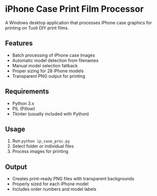 # iPhone Case Print Film Processor

A Windows desktop application that processes iPhone case graphics for printing on Tuoli DIY print films.

## Features
- Batch processing of iPhone case images
- Automatic model detection from filenames
- Manual model selection fallback
- Proper sizing for 28 iPhone models
- Transparent PNG output for printing

## Requirements
- Python 3.x
- PIL (Pillow)
- Tkinter (usually included with Python)

## Usage
1. Run `python ip_case_proc.py`
2. Select folder or individual files
3. Process images for printing

## Output
- Creates print-ready PNG files with transparent backgrounds
- Properly sized for each iPhone model
- Includes order numbers and model labels
